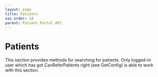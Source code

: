 ```yaml
---
layout: page
title: Patients
nav_order: 18
parent: Patient Portal API
---
```


# Patients

This section provides methods for searching for patients. Only logged-in user which has got CanReferPatients right (see GetConfig) is able to work with this section.
